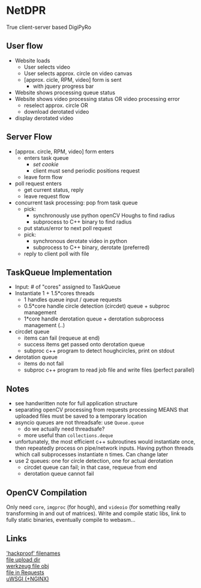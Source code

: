 # NetDPR
True client-server based DigiPyRo

## User flow
- Website loads
	- User selects video
	- User selects approx. circle on video canvas
	- [approx. cicle, RPM, video] form is sent
		- with jquery progress bar
- Website shows processing queue status
- Website shows video processing status OR video processing error
	- reselect approx. circle OR
	- download derotated video
- display derotated video

## Server Flow
- [approx. circle, RPM, video] form enters
	- enters task queue
		- *set cookie*
		- client must send periodic positions request
	- leave form flow
- poll request enters
	- get current status, reply
	- leave request flow
- concurrent task processing: pop from task queue
	- pick:
		- synchronously use python openCV Houghs to find radius
		- subprocess to C++ binary to find radius
	- put status/error to next poll request
	- pick:
		- synchronous derotate video in python
		- subprocess to C++ binary, derotate (preferred)
	- reply to client poll with file

## TaskQueue Implementation
- Input: # of "cores" assigned to TaskQueue
- Instantiate 1 + 1.5*cores threads
	- 1 handles queue input / queue requests
	- 0.5*core handle circle detection (circdet) queue + subproc management
	- 1*core handle derotation queue + derotation subprocess management (..)
- circdet queue
	- items can fail (requeue at end)
	- success items get passed onto derotation queue
	- subproc c++ program to detect houghcircles, print on stdout
- derotation queue
	- items do not fail
	- subproc c++ program to read job file and write files (perfect parallel)

## Notes
- see handwritten note for full application structure
- separating openCV processing from requests processing MEANS that uploaded 
	files must be saved to a temporary location
- asyncio queues are not threadsafe: use `Queue.queue`
	- do we actually need threadsafe?
	- more useful than `collections.deque`
- unfortunately, the most efficient c++ subroutines would instantiate once,
	then repeatedly process on pipe/network inputs. Having python threads which
	call subprocesses instantiate n times. Can change later
- use 2 queues: one for circle detection, one for actual derotation
	- circdet queue can fail; in that case, requeue from end
	- derotation queue cannot fail

## OpenCV Compilation
Only need `core`, `imgproc` (for hough), and `videoio` (for something really
transforming in and out of matrices). Write and compile static libs, link to
fully static binaries, eventually compile to webasm...

## Links
['hackproof' filenames](https://werkzeug.palletsprojects.com/en/1.0.x/utils/#werkzeug.utils.secure_filename)  
[file upload dir](https://flask.palletsprojects.com/en/1.1.x/patterns/fileuploads/#uploading-files)  
[werkzeug file obj](https://werkzeug.palletsprojects.com/en/1.0.x/datastructures/#werkzeug.datastructures.FileStorage)  
[file in Requests](https://flask.palletsprojects.com/en/1.1.x/api/#flask.Request)  
[uWSGI (+NGINX)](https://flask.palletsprojects.com/en/1.1.x/deploying/wsgi-standalone/)  
